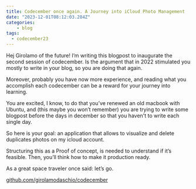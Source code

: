 ```yaml
---
title: Codecember once again. A Journey into iCloud Photo Management
date: "2023-12-01T08:12:03.284Z"
categories:
    - blog
tags:
  - codecember23
---
```


Hej Girolamo of the future!
I’m writing this blogpost to inaugurate the second session of codecember.
Is the argument that in 2022 stimulated you mostly to write in your blog, so you are doing that again.

Moreover, probably you have now more experience, and reading what you accomplish each codecember can be a reward for your journey into learning.

You are excited, I know, to do that you’ve renewed an old macbook with Ubuntu, and (this maybe you won’t remember) you are trying to write some blogpost before the days in december so that you haven't to write each single day.

So here is your goal: an application that allows to visualize and delete duplicates photos on my icloud account.

Structuring this as a Proof of concept, is needed to understand if it’s feasible. Then, you’ll think how to make it production ready.

As a great space traveler once said: let’s go.

[github.com/girolamodaschio/codecember](https://github.com/girolamodaschio/codecember)